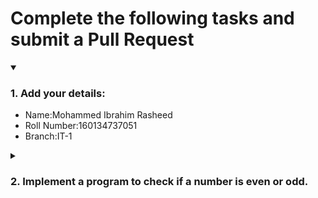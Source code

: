 # Complete the following tasks and submit a Pull Request
<details open>
<summary><h3>1. Add your details: </h3></summary>
<ul>
  <li> Name:Mohammed Ibrahim Rasheed</li>
  <li> Roll Number:160134737051</li>
  <li> Branch:IT-1 </li>
</ul>
</details>
<details>
<summary><h3> 2. Implement a program to check if a number is even or odd. </h3></summary>
<ul>
  <li> Create a new file in the repository and add your code. </li>
  <li> Use any programming language of your choice. </li>
</ul>
</details>
